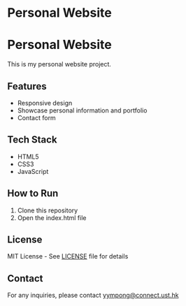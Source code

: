 # Personal Website
# Personal Website

This is my personal website project.

## Features

- Responsive design
- Showcase personal information and portfolio
- Contact form

## Tech Stack

- HTML5
- CSS3 
- JavaScript

## How to Run

1. Clone this repository
2. Open the index.html file

## License

MIT License - See [LICENSE](LICENSE) file for details

## Contact

For any inquiries, please contact [yympong@connect.ust.hk](mailto:yympong@connect.ust.hk)

